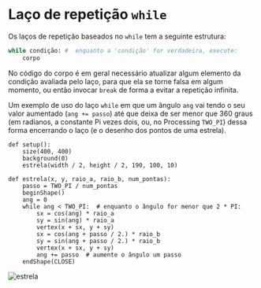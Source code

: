# Laço de repetição `while`

Os laços de repetição baseados no `while` tem a seguinte estrutura:

```python
while condição: #  enquanto a 'condição' for verdadeira, execute:
    corpo 
```
No código do corpo é em geral necessário atualizar algum elemento da condição avaliada pelo laço, para que ela se torne falsa em algum momento, ou então invocar `break` de forma a evitar a repetição infinita.

Um exemplo de uso do laço `while` em que um ângulo `ang` vai tendo o seu valor aumentado (`ang += passo`) até que deixa de ser menor que 360 graus (em radianos, a constante Pi vezes dois, ou, no Processing `TWO_PI`) dessa forma encerrando o laço (e o desenho dos pontos de uma estrela). 

```pyde
def setup():
    size(400, 400)
    background(0)
    estrela(width / 2, height / 2, 190, 100, 10)
    
def estrela(x, y, raio_a, raio_b, num_pontas):
    passo = TWO_PI / num_pontas
    beginShape()
    ang = 0
    while ang < TWO_PI:  # enquanto o ângulo for menor que 2 * PI:
        sx = cos(ang) * raio_a
        sy = sin(ang) * raio_a
        vertex(x + sx, y + sy)
        sx = cos(ang + passo / 2.) * raio_b
        sy = sin(ang + passo / 2.) * raio_b
        vertex(x + sx, y + sy)
        ang += passo  # aumente o ângulo um passo
    endShape(CLOSE)
```

![estrela](https://raw.githubusercontent.com/villares/material-aulas/master/Processing-Python/assets/estrela.png)

